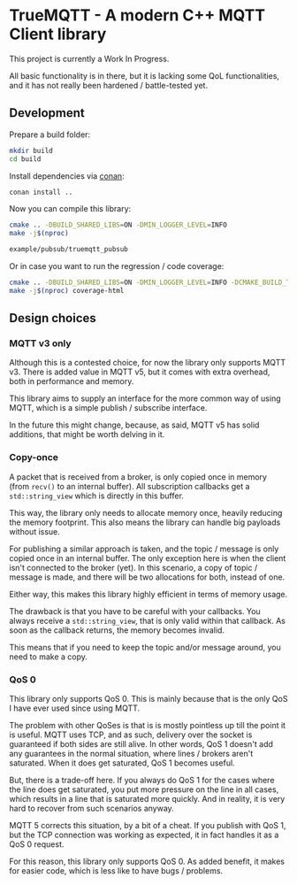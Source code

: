 # TrueMQTT - A modern C++ MQTT Client library

This project is currently a Work In Progress.

All basic functionality is in there, but it is lacking some QoL functionalities, and it has not really been hardened / battle-tested yet.

## Development

Prepare a build folder:

```bash
mkdir build
cd build
```

Install dependencies via [conan](https://conan.io/downloads.html):

```bash
conan install ..
```

Now you can compile this library:

```bash
cmake .. -DBUILD_SHARED_LIBS=ON -DMIN_LOGGER_LEVEL=INFO
make -j$(nproc)

example/pubsub/truemqtt_pubsub
```

Or in case you want to run the regression / code coverage:

```bash
cmake .. -DBUILD_SHARED_LIBS=ON -DMIN_LOGGER_LEVEL=INFO -DCMAKE_BUILD_TYPE=Debug -DCODE_COVERAGE=ON
make -j$(nproc) coverage-html
```

## Design choices

### MQTT v3 only

Although this is a contested choice, for now the library only supports MQTT v3.
There is added value in MQTT v5, but it comes with extra overhead, both in performance and memory.

This library aims to supply an interface for the more common way of using MQTT, which is a simple publish / subscribe interface.

In the future this might change, because, as said, MQTT v5 has solid additions, that might be worth delving in it.

### Copy-once

A packet that is received from a broker, is only copied once in memory (from `recv()` to an internal buffer).
All subscription callbacks get a `std::string_view` which is directly in this buffer.

This way, the library only needs to allocate memory once, heavily reducing the memory footprint.
This also means the library can handle big payloads without issue.

For publishing a similar approach is taken, and the topic / message is only copied once in an internal buffer.
The only exception here is when the client isn't connected to the broker (yet).
In this scenario, a copy of topic / message is made, and there will be two allocations for both, instead of one.

Either way, this makes this library highly efficient in terms of memory usage.

The drawback is that you have to be careful with your callbacks.
You always receive a `std::string_view`, that is only valid within that callback.
As soon as the callback returns, the memory becomes invalid.

This means that if you need to keep the topic and/or message around, you need to make a copy.

### QoS 0

This library only supports QoS 0.
This is mainly because that is the only QoS I have ever used since using MQTT.

The problem with other QoSes is that is is mostly pointless up till the point it is useful.
MQTT uses TCP, and as such, delivery over the socket is guaranteed if both sides are still alive.
In other words, QoS 1 doesn't add any guarantees in the normal situation, where lines / brokers aren't saturated.
When it does get saturated, QoS 1 becomes useful.

But, there is a trade-off here.
If you always do QoS 1 for the cases where the line does get saturated, you put more pressure on the line in all cases, which results in a line that is saturated more quickly.
And in reality, it is very hard to recover from such scenarios anyway.

MQTT 5 corrects this situation, by a bit of a cheat.
If you publish with QoS 1, but the TCP connection was working as expected, it in fact handles it as a QoS 0 request.

For this reason, this library only supports QoS 0.
As added benefit, it makes for easier code, which is less like to have bugs / problems.
